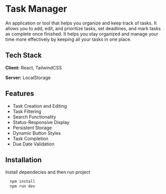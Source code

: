 
# Task Manager

An application or tool that helps you organize and keep track of tasks. It allows you to add, edit, and prioritize tasks, set deadlines, and mark tasks as complete once finished. It helps you stay organized and manage your time more effectively by keeping all your tasks in one place.

## Tech Stack

**Client:** React, TailwindCSS

**Server:** LocalStorage


## Features

  - Task Creation and Editing
  - Task Filtering
  - Search Functionality
  - Status-Responsive Display
  - Persistent Storage
  - Dynamic Button Styles
  - Task Completion
  - Due Date Validation

  

## Installation

Install dependecies and then run project

```bash
  npm install
  npm run dev
```
    

